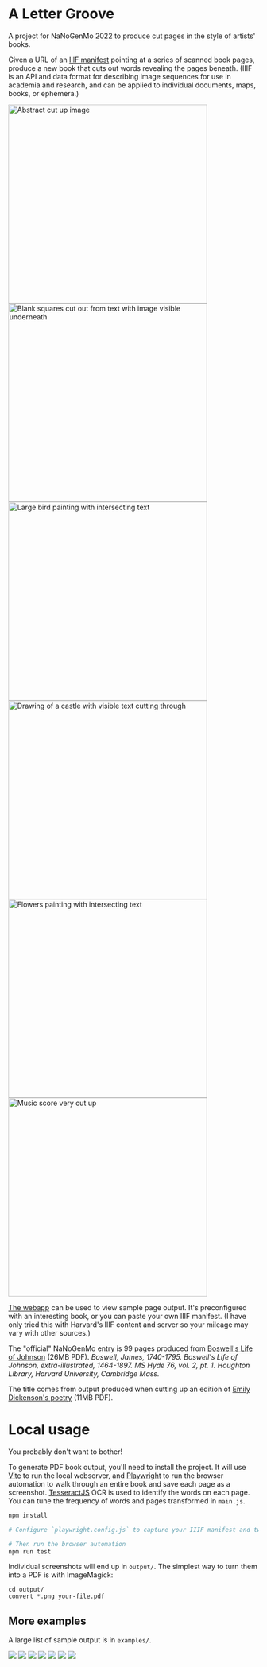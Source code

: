 # A Letter Groove

A project for NaNoGenMo 2022 to produce cut pages in the style of artists' books.

Given a URL of an <a href="https://iiif.io/get-started/how-iiif-works/">IIIF manifest</a> pointing at a series of scanned book pages, produce a new book that cuts out words revealing the pages beneath. (IIIF is an API and data format for describing image sequences for use in academia and research, and can be applied to individual documents, maps, books, or ephemera.)

[<img src="examples/screenshot-16.png" alt="Abstract cut up image" height="400">](examples/screenshot-16.png) [<img src="examples/dickenson1.png" alt="Blank squares cut out from text with image visible underneath" height="400">](examples/dickenson1.png) [<img src="examples/menagerie1.png" alt="Large bird painting with intersecting text" height="400">](examples/menagerie1.png) [<img src="examples/the-life-of-samuel-johnson-6.png" alt="Drawing of a castle with visible text cutting through" height="400">](examples/the-life-of-samuel-johnson-6.png) [<img src="examples/flowers1.png" alt="Flowers painting with intersecting text" height="400">](examples/flowers1.png) [<img src="examples/music2.png" alt="Music score very cut up" height="400">](examples/music2.png)


[The webapp](https://lizadaly.github.io/a-letter-groove/) can be used to view sample page output. It's preconfigured with an interesting book, or you can paste your own IIIF manifest. (I have only tried this with Harvard's IIIF content and server so your mileage may vary with other sources.)

The "official" NaNoGenMo entry is 99 pages produced from [Boswell's Life of Johnson](https://lizadaly.com/projects/a-letter-groove/boswells-life-of-johnson-sm.pdf) (26MB PDF). <i>Boswell, James, 1740-1795. Boswell's Life of Johnson, extra-illustrated, 1464-1897. MS Hyde 76, vol. 2, pt. 1. Houghton Library, Harvard University, Cambridge Mass.</i>


The title comes from output produced when cutting up an edition of [Emily Dickenson's poetry](https://lizadaly.com/projects/a-letter-groove/emily-dickenson-poems-sm.pdf) (11MB PDF).

# Local usage

You probably don't want to bother!

To generate PDF book output, you'll need to install the project. It will use [Vite](https://vitejs.dev/) to run the local webserver, and [Playwright](https://playwright.dev/) to run the browser automation to walk through an entire book and save each page as a screenshot.
[TesseractJS](https://tesseract.projectnaptha.com/) OCR is used to identify the words on each page. You can tune the frequency of words and pages transformed in `main.js`.

```bash
npm install

# Configure `playwright.config.js` to capture your IIIF manifest and tweak the PDF output

# Then run the browser automation
npm run test
```

Individual screenshots will end up in `output/`. The simplest way to turn them into a PDF is with ImageMagick:

```
cd output/
convert *.png your-file.pdf
```

## More examples

A large list of sample output is in `examples/`.

[<img src="examples/the-life-of-samuel-johnson-5.png">](examples/the-life-of-samuel-johnson-5.png)
[<img src="examples/lettie2.png">](examples/lettie2.png)
[<img src="examples/owl.png">](examples/owl.png)
[<img src="examples/screenshot-4.png">](examples/screenshot-4.png)
[<img src="examples/the-life-of-samuel-johnson-5.png">](examples/the-life-of-samuel-johnson-4.png)
[<img src="examples/lettie2.png">](examples/lettie2.png)
[<img src="examples/the-life-of-samuel-johnson-3.png">](examples/the-life-of-samuel-johnson-3.png)

